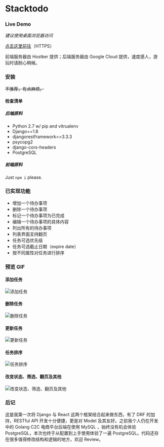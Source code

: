 # Stacktodo

### Live Demo

*建议使用桌面浏览器访问*

[点击这里前往](https://stacktodo.mak1t0.cc/)（HTTPS）

前端服务器由 Hostker 提供；后端服务器由 Google Cloud 提供，速度感人，游玩时请耐心稍候。

### 安装

<del>不推荐，有点麻烦。</del>

#### 检查清单

##### 后端原料

- Python 2.7 w/ pip and vitrualenv
- Django==1.8
- djangorestframework==3.3.3
- psycopg2
- django-cors-headers
- PostgreSQL

##### 前端原料

Just `npm i` please.

### 已实现功能

- 增加一个待办事项
- 删除一个待办事项
- 标记一个待办事项为已完成
- 编辑一个待办事项的具体内容
- 列出所有的待办事项
- 列表界面支持翻页
- 任务可选优先级
- 任务可选截止日期（expire date）
- 按不同属性对任务进行排序

### 预览 GIF

#### 添加任务

![添加任务](https://i.imgur.com/hgqhvHK.gif)

#### 删除任务

![删除任务](https://i.imgur.com/SNFWQJX.gif)

#### 更新任务

![更新任务](https://i.imgur.com/dZNnpt6.gif)

#### 任务排序

![任务排序](https://i.imgur.com/sWi0l8u.gif)

#### 改变状态、筛选、翻页及其他

![改变状态、筛选、翻页及其他](https://i.imgur.com/poDEfB0.gif)



### 后记

这是我第一次将 Django 与 React 这两个框架结合起来做东西，有了 DRF 的加持，RESTful API 开发十分便捷，更是对 Model 及其友好。之前我个人仍在开发中的 Golang C2C 电商平台后端在使用 MySQL ，始终没有机会体验 PostgreSQL，本次也终于从配置到上手使用体验了一遍 PostgreSQL。代码还存在很多值得修改结构和逻辑的地方，欢迎 Review。